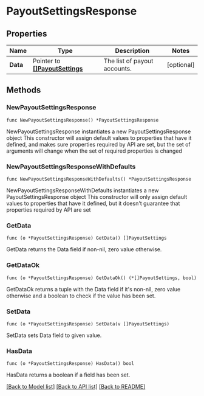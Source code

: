 # PayoutSettingsResponse

## Properties

Name | Type | Description | Notes
------------ | ------------- | ------------- | -------------
**Data** | Pointer to [**[]PayoutSettings**](PayoutSettings.md) | The list of payout accounts. | [optional] 

## Methods

### NewPayoutSettingsResponse

`func NewPayoutSettingsResponse() *PayoutSettingsResponse`

NewPayoutSettingsResponse instantiates a new PayoutSettingsResponse object
This constructor will assign default values to properties that have it defined,
and makes sure properties required by API are set, but the set of arguments
will change when the set of required properties is changed

### NewPayoutSettingsResponseWithDefaults

`func NewPayoutSettingsResponseWithDefaults() *PayoutSettingsResponse`

NewPayoutSettingsResponseWithDefaults instantiates a new PayoutSettingsResponse object
This constructor will only assign default values to properties that have it defined,
but it doesn't guarantee that properties required by API are set

### GetData

`func (o *PayoutSettingsResponse) GetData() []PayoutSettings`

GetData returns the Data field if non-nil, zero value otherwise.

### GetDataOk

`func (o *PayoutSettingsResponse) GetDataOk() (*[]PayoutSettings, bool)`

GetDataOk returns a tuple with the Data field if it's non-nil, zero value otherwise
and a boolean to check if the value has been set.

### SetData

`func (o *PayoutSettingsResponse) SetData(v []PayoutSettings)`

SetData sets Data field to given value.

### HasData

`func (o *PayoutSettingsResponse) HasData() bool`

HasData returns a boolean if a field has been set.


[[Back to Model list]](../README.md#documentation-for-models) [[Back to API list]](../README.md#documentation-for-api-endpoints) [[Back to README]](../README.md)


